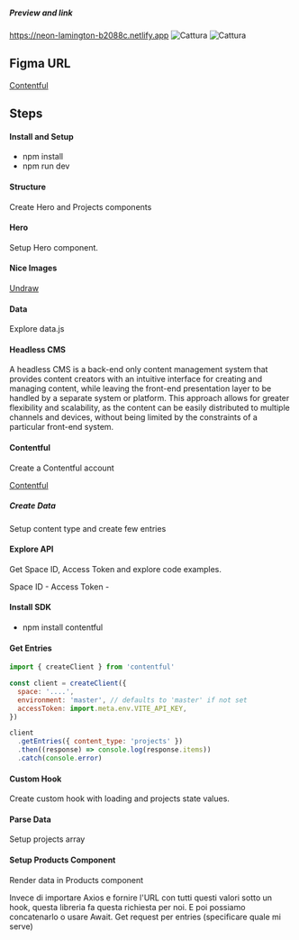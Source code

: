 ##### Preview and link
https://neon-lamington-b2088c.netlify.app
![Cattura](https://github.com/SuperBona/Temp-contentful-app/assets/122936032/32c38463-eeeb-4339-b877-dc54013aa5e1)
![Cattura](https://github.com/SuperBona/Temp-contentful-app/assets/122936032/b89a4c05-4905-448e-a0ab-174740e7ffbb)




## Figma URL

[Contentful](https://www.figma.com/file/XtVr3JRCGWyZESYxd9EhZK/Contentful?node-id=0%3A1&t=SNnU6FgNUQXktIFb-1)

## Steps

#### Install and Setup

- npm install
- npm run dev

#### Structure

Create Hero and Projects components

#### Hero

Setup Hero component.

#### Nice Images

[Undraw](https://undraw.co/)

#### Data

Explore data.js

#### Headless CMS

A headless CMS is a back-end only content management system that provides content creators with an intuitive interface for creating and managing content, while leaving the front-end presentation layer to be handled by a separate system or platform. This approach allows for greater flexibility and scalability, as the content can be easily distributed to multiple channels and devices, without being limited by the constraints of a particular front-end system.

#### Contentful

Create a Contentful account

[Contentful ](https://www.contentful.com/)

##### Create Data

Setup content type and create few entries

#### Explore API

Get Space ID, Access Token and explore code examples.

Space ID -
Access Token -

#### Install SDK

- npm install contentful

#### Get Entries

```js
import { createClient } from 'contentful'

const client = createClient({
  space: '....',
  environment: 'master', // defaults to 'master' if not set
  accessToken: import.meta.env.VITE_API_KEY,
})

client
  .getEntries({ content_type: 'projects' })
  .then((response) => console.log(response.items))
  .catch(console.error)
```

#### Custom Hook

Create custom hook with loading and projects state values.

#### Parse Data

Setup projects array

#### Setup Products Component

Render data in Products component

Invece di importare Axios e fornire l'URL con tutti questi valori sotto un hook, questa libreria fa questa richiesta per noi.
E poi possiamo concatenarlo o usare Await.
Get request per entries (specificare quale mi serve)
